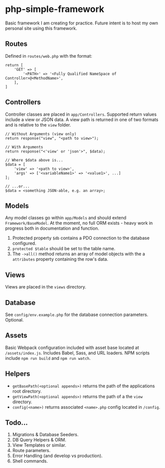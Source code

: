 # php-simple-framework

Basic framework I am creating for practice. Future intent is to host my own personal site using this framework.

## Routes
Defined in `routes/web.php` with the format:
```
return [
    'GET' => [
        '<PATH>' => '<Fully Qualified NameSpace of Controller>@<MethodName>',
    ],
]
```

## Controllers
Controller classes are placed in `app/Controllers`. Supported return values include a view or JSON data. A view
path is returned in one of two formats and is relative to the `view` folder.
```
// Without Arguments (view only)
return response("view", "<path to view>");

// With Arguments
return response("<'view' or 'json'>", $data);

// Where $data above is...
$data = [
    'view' => '<path to view>', 
    'args' => ['<variableName1>' => '<value1>', ...]
];

// ...or...
$data = <something JSON-able, e.g. an array>;
```

## Models
Any model classes go within `app/Models` and should extend `Framework/BaseModel`. At the moment, no full ORM exists - heavy work in progress both in documentation and function.
1. Protected property `$db` contains a PDO connection to the database configured. 
2. `protected $table` should be set to the table name.  
3. The `->all()` method returns an array of model objects with the a `attributes` property containing the row's data.

## Views
Views are placed in the `views` directory.

## Database
See `config/env.example.php` for the database connection parameters. Optional.

## Assets
Basic Webpack configuration included with asset base located at `/assets/index.js`. Includes Babel, Sass, and URL loaders.
NPM scripts include `npm run build` and `npm run watch`.

## Helpers
* `getBasePath(<optional appends>)` returns the path of the applications root directory.
* `getViewPath(<optional appends>)` returns the path of a the `view` directory.
* `config(<name>)` returns associated `<name>.php` config located in `/config`.

## Todo...
1. Migrations & Database Seeders.
2. DB Query Helpers & ORM.
3. View Templates or similar.
4. Route parameters.
5. Error Handling (and develop vs production).
6. Shell commands.